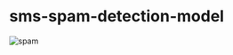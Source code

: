 # sms-spam-detection-model

![spam](https://user-images.githubusercontent.com/68819893/115744160-f03bfe80-a3af-11eb-9c46-c387ca2a91af.PNG)

